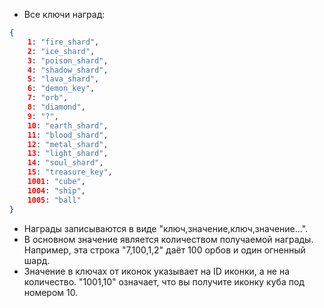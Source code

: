 * Все ключи наград:

```json
{
	1: "fire_shard",
	2: "ice_shard",
	3: "poison_shard",
	4: "shadow_shard",
	5: "lava_shard",
	6: "demon_key",
	7: "orb",
	8: "diamond",
	9: "?",
	10: "earth_shard",
	11: "blood_shard",
	12: "metal_shard",
	13: "light_shard",
	14: "soul_shard",
	15: "treasure_key",
	1001: "cube",
	1004: "ship",
	1005: "ball"
}
```
* Награды записываются в виде "ключ,значение,ключ,значение...".
* В основном значение является количеством получаемой награды. Например, эта строка "7,100,1,2" даёт 100 орбов и один огненный шард.
* Значение в ключах от иконок указывает на ID иконки, а не на количество. "1001,10" означает, что вы получите иконку куба под номером 10.
